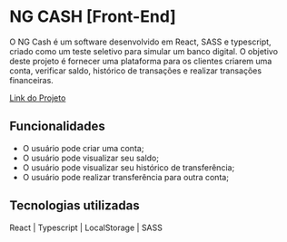 
# NG CASH [Front-End]

O NG Cash é um software desenvolvido em React, SASS e typescript, criado como um teste seletivo para simular um banco digital. O objetivo deste projeto é fornecer uma plataforma para os clientes criarem uma conta, verificar saldo, histórico de transações e realizar transações financeiras.


 
 [Link do Projeto](https://ng-cash.devvagner.com/)



## Funcionalidades


- O usuário pode criar uma conta;
- O usuário pode visualizar seu saldo;
- O usuário pode visualizar seu histórico de transferência;
- O usuário pode realizar transferência para outra conta;










## Tecnologias utilizadas

React | Typescript | LocalStorage | SASS






